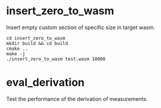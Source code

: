 # insert_zero_to_wasm

Insert empty custom section of specific size in target wasm.

```
cd insert_zero_to_wasm
mkdir build && cd build
cmake ..
make -j
./insert_zero_to_wasm test.wasm 10000
```

# eval_derivation

Test the performance of the derivation of measurements.
